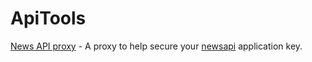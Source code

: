 # ApiTools
[News API proxy](newsapi/Readme.md) - A proxy to help secure your [newsapi](https://newsapi.org) application key.

